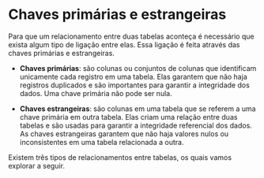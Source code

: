 # Chaves primárias e estrangeiras

Para que um relacionamento entre duas tabelas aconteça é necessário que exista algum tipo de ligação entre elas. Essa ligação é feita através das chaves primárias e estrangeiras.

- **Chaves primárias**: são colunas ou conjuntos de colunas que identificam unicamente cada registro em uma tabela. Elas garantem que não haja registros duplicados e são importantes para garantir a integridade dos dados. Uma chave primária não pode ser nula.

- **Chaves estrangeiras**: são colunas em uma tabela que se referem a uma chave primária em outra tabela. Elas criam uma relação entre duas tabelas e são usadas para garantir a integridade referencial dos dados. As chaves estrangeiras garantem que não haja valores nulos ou inconsistentes em uma tabela relacionada a outra.

Existem três tipos de relacionamentos entre tabelas, os quais vamos explorar a seguir.
